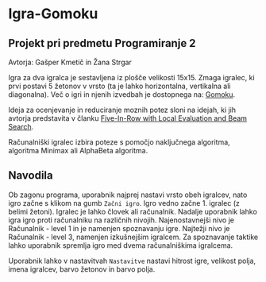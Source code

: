 # Igra-Gomoku
## Projekt pri predmetu Programiranje 2
Avtorja: Gašper Kmetič in Žana Strgar

Igra za dva igralca je sestavljena iz plošče velikosti 15x15. Zmaga igralec, ki prvi postavi 5 žetonov v vrsto (ta je lahko horizontalna, vertikalna ali diagonalna). Več o igri in njenih izvedbah je dostopnega na: [Gomoku](https://en.wikipedia.org/wiki/Gomoku). 

Ideja za ocenjevanje in reduciranje moznih potez sloni na idejah, ki jih avtorja predstavita v članku [Five-In-Row with Local Evaluation and Beam Search](https://courses.cs.washington.edu/courses/cse573/04au/Project/mini1/JA/report.pdf).

Računalniški igralec izbira poteze s pomočjo naključnega algoritma, algoritma Minimax ali AlphaBeta algoritma.

## Navodila
Ob zagonu programa, uporabnik najprej nastavi vrsto obeh igralcev, nato igro začne s klikom na gumb `Začni igro`. Igro vedno začne 1. igralec (z belimi žetoni). Igralec je lahko človek ali računalnik. Nadalje uporabnik lahko igra igro proti računalniku na različnih nivojih. Najenostavnejši nivo je Računalnik - level 1 in je namenjen spoznavanju igre. Najtežji nivo je Računalnik - level 3, namenjen izkušnejšim igralcem. Za spoznavanje taktike lahko uporabnik spremlja igro med dvema računalniškima igralcema.

Uporabnik lahko v nastavitvah `Nastavitve` nastavi hitrost igre, velikost polja, imena igralcev, barvo žetonov in barvo polja.
